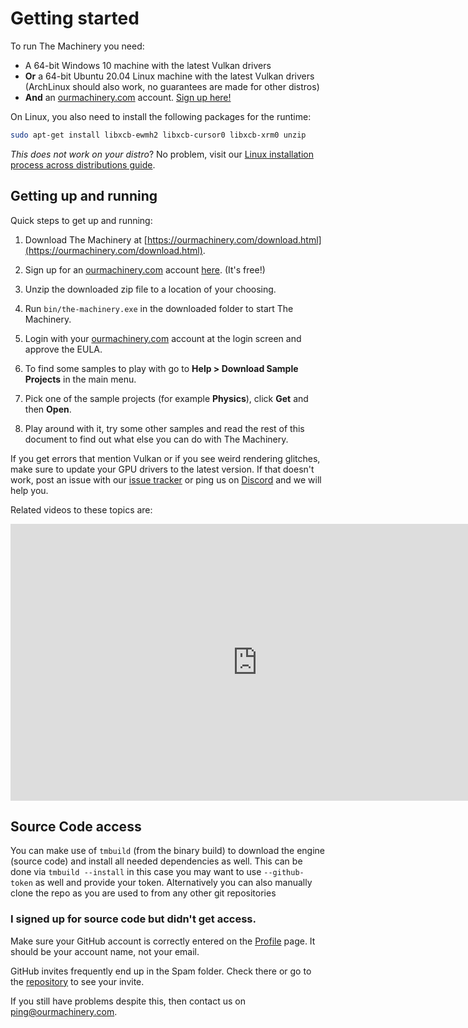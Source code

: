 # Getting started

To run The Machinery you need:

- A 64-bit Windows 10 machine with the latest Vulkan drivers
- **Or** a 64-bit Ubuntu 20.04 Linux machine with the latest Vulkan drivers (ArchLinux should also work, no guarantees are made for other distros)
- **And** an [ourmachinery.com](https://ourmachinery.com/) account. [Sign up here!](https://ourmachinery.com/sign-up.html)

On Linux, you also need to install the following packages for the runtime:

~~~bash
sudo apt-get install libxcb-ewmh2 libxcb-cursor0 libxcb-xrm0 unzip
~~~

*This does not work on your distro*? No problem, visit our [Linux installation process across distributions guide](https://github.com/OurMachinery/themachinery-public/discussions/616).

## Getting up and running

Quick steps to get up and running:

1. Download The Machinery at [https://ourmachinery.com/download.html](https://ourmachinery.com/download.html).

2. Sign up for an [ourmachinery.com](https://ourmachinery.com/) account [here](https://ourmachinery.com/sign-up.html). (It's free!)

3. Unzip the downloaded zip file to a location of your choosing.

4. Run `bin/the-machinery.exe` in the downloaded folder to start The Machinery.

5. Login with your [ourmachinery.com](https://ourmachinery.com/) account at the login screen and approve the EULA.

6. To find some samples to play with go to **Help > Download Sample Projects** in the main menu.

7. Pick one of the sample projects (for example **Physics**), click **Get** and then **Open**.

8. Play around with it, try some other samples and read the rest of this document to find out what
   else you can do with The Machinery.

If you get errors that mention Vulkan or if you see weird rendering glitches, make sure to update
your GPU drivers to the latest version. If that doesn't work, post an issue with our [issue
tracker](https://github.com/OurMachinery/themachinery-public/issues) or ping us on [Discord](https://discord.gg/uJtkbVr) and we will help you.

Related videos to these topics are:

<iframe frameborder="0" scrolling="no" marginheight="0" marginwidth="0"width="788.54" height="443" type="text/html" src="https://www.youtube.com/embed/oQGghpCqBhI?autoplay=0&fs=0&iv_load_policy=3&showinfo=0&rel=0&cc_load_policy=0&start=0&end=0&origin=http://ourmachinery.com"></iframe>

## Source Code access

You can make use of `tmbuild` (from the binary build) to download the engine (source code) and install all needed dependencies as well. This can be done via `tmbuild --install` in this case you may want to use `--github-token` as well and provide your token. Alternatively you can also manually clone the repo as you are used to from any other git repositories



### I signed up for source code but didn't get access.

Make sure your GitHub account is correctly entered on the [Profile](https://ourmachinery.com/profile.html) page. It should be your account name, not your email.

GitHub invites frequently end up in the Spam folder. Check there or go to the [repository](https://github.com/ourmachinery/themachinery) to see your invite.

If you still have problems despite this, then contact us on ping@ourmachinery.com.
